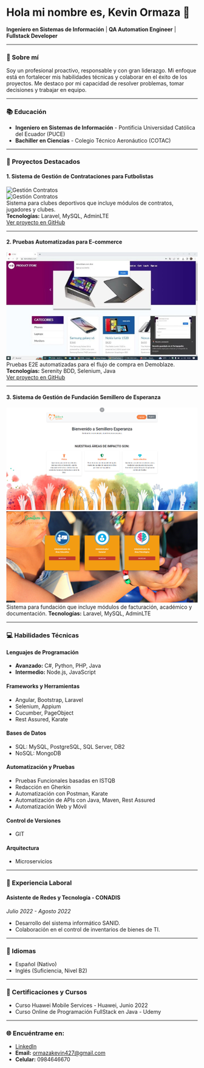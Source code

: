 # Hola mi nombre es, Kevin Ormaza 🚀

**Ingeniero en Sistemas de Información** | **QA Automation Engineer** | **Fullstack Developer**

---

### 🎯 Sobre mí
Soy un profesional proactivo, responsable y con gran liderazgo. Mi enfoque está en fortalecer mis habilidades técnicas y colaborar en el éxito de los proyectos. Me destaco por mi capacidad de resolver problemas, tomar decisiones y trabajar en equipo.

---

### 📚 Educación
- **Ingeniero en Sistemas de Información** - Pontificia Universidad Católica del Ecuador (PUCE)
- **Bachiller en Ciencias** - Colegio Técnico Aeronáutico (COTAC)

---

### 🚀 Proyectos Destacados

#### 1. **Sistema de Gestión de Contrataciones para Futbolistas**
![Gestión Contratos](https://github.com/keviin427/gestion-contratos/blob/main/imgcontratos.jpg)  
![Gestión Contratos](https://github.com/keviin427/gestion-contratos/blob/main/imgcontratos2.jpg)  
Sistema para clubes deportivos que incluye módulos de contratos, jugadores y clubes.  
**Tecnologías:** Laravel, MySQL, AdminLTE  
[Ver proyecto en GitHub](https://github.com/keviin427/gestion-contratos)

---

#### 2. **Pruebas Automatizadas para E-commerce**
![Pruebas E-commerce](https://github.com/keviin427/DemoBlazeFlujo/blob/master/image.png)  
Pruebas E2E automatizadas para el flujo de compra en Demoblaze.  
**Tecnologías:** Serenity BDD, Selenium, Java  
[Ver proyecto en GitHub](https://github.com/keviin427/DemoBlazeFlujo)


---

#### 3. **Sistema de Gestión de Fundación Semillero de Esperanza**
![Gestión Fundacion](https://github.com/keviin427/fundacion-semillero/blob/main/Captura%20de%20pantalla%202024-11-17%20202535.png)
![Gestion Fundacion](https://github.com/keviin427/fundacion-semillero/blob/main/fundacion2.png)
Sistema para fundación que incluye módulos de facturación, académico y documentación.
**Tecnologías:** Laravel, MySQL, AdminLTE  

---
### 💻 Habilidades Técnicas

#### Lenguajes de Programación
- **Avanzado:** C#, Python, PHP, Java
- **Intermedio:** Node.js, JavaScript

#### Frameworks y Herramientas
- Angular, Bootstrap, Laravel
- Selenium, Appium
- Cucumber, PageObject
- Rest Assured, Karate

#### Bases de Datos
- SQL: MySQL, PostgreSQL, SQL Server, DB2
- NoSQL: MongoDB

#### Automatización y Pruebas
- Pruebas Funcionales basadas en ISTQB
- Redacción en Gherkin
- Automatización con Postman, Karate
- Automatización de APIs con Java, Maven, Rest Assured
- Automatización Web y Móvil

#### Control de Versiones
- GIT

#### Arquitectura
- Microservicios

---

### 💼 Experiencia Laboral
#### **Asistente de Redes y Tecnología - CONADIS**
*Julio 2022 - Agosto 2022*
- Desarrollo del sistema informático SANID.
- Colaboración en el control de inventarios de bienes de TI.

---

### 🌟 Idiomas
- Español (Nativo)
- Inglés (Suficiencia, Nivel B2)

---

### 📜 Certificaciones y Cursos
- Curso Huawei Mobile Services - Huawei, Junio 2022
- Curso Online de Programación FullStack en Java - Udemy

---

### 🌐 Encuéntrame en:
- [LinkedIn](https://www.linkedin.com/in/kevin-ormaza-641557191/)
- **Email:** ormazakevin427@gmail.com
- **Celular:** 0984646670
